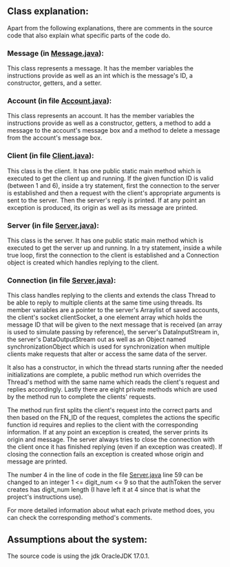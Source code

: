 ## Class explanation:

Apart from the following explanations, there are comments in the source code that also
explain what specific parts of the code do.

### Message (in [Message.java](src/Message.java)):

This class represents a message. It has the member variables the instructions
provide as well as an int which is the message's ID, a constructor, getters, and a setter.

### Account (in file [Account.java](src/Account.java)):

This class represents an account. It has the member variables the instructions
provide as well as a constructor, getters, a method to add a message to the account's
message box and a method to delete a message from the account's message box.

### Client (in file [Client.java](src/Client.java)):

This class is the client. It has one public static main method which is executed
to get the client up and running. If the given function ID is valid (between 1 and 6),
inside a try statement, first the connection to the server is established and then a
request with the client's appropriate arguments is sent to the server. Then the server's
reply is printed. If at any point an exception is produced, its origin as well as its
message are printed.

### Server (in file [Server.java](src/Server.java)):

This class is the server. It has one public static main method which is executed
to get the server up and running. In a try statement, inside a while true loop,
first the connection to the client is established and a Connection object is
created which handles replying to the client.

### Connection (in file [Server.java](src/Server.java)):

This class handles replying to the clients and extends the class Thread to be
able to reply to multiple clients at the same time using threads. Its member
variables are a pointer to the server's Arraylist of saved accounts, the client's
socket clientSocket, a one element array which holds the message ID that will
be given to the next message that is received (an array is used to simulate
passing by reference), the server's DataInputStream in, the server's
DataOutputStream out as well as an Object named synchronizationObject which is
used for synchronization when multiple clients make requests that alter or access
the same data of the server.

It also has a constructor, in which the thread starts running after the needed
initializations are complete, a public method run which overrides the Thread's
method with the same name which reads the client's request and replies
accordingly. Lastly there are eight private methods which are used by the method
run to complete the clients' requests.

The method run first splits the client's request into the correct parts and then
based on the FN_ID of the request, completes the actions the specific function id
requires and replies to the client with the corresponding information. If at any
point an exception is created, the server prints its origin and message. The server
always tries to close the connection with the client once it has finished replying
(even if an exception was created). If closing the connection fails an exception
is created whose origin and message are printed.

The number 4 in the line of code in the file [Server.java](src/Server.java)
line 59 can be changed to an integer 1 <= digit_num <= 9 so that the authToken the server
creates has digit_num length (I have left it at 4 since that is what the project's
instructions use).

For more detailed information about what each private method does, you can check
the corresponding method's comments.

## Assumptions about the system:

The source code is using the jdk OracleJDK 17.0.1.